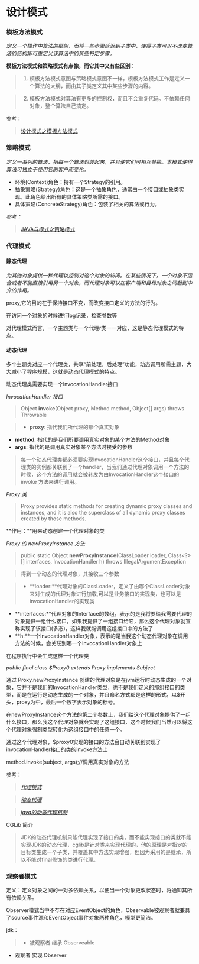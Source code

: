 # **设计模式**

### 模板方法模式

*定义一个操作中算法的框架，而将一些步骤延迟到子类中，使得子类可以不改变算法的结构即可重定义该算法中的某些特定步骤。*

**模板方法模式和策略模式有点像，而它其中又有些区别：**
> 1. 模板方法模式意图与策略模式意图不一样，模板方法模式工作是定义一个算法的大纲，而由其子类定义其中某些步骤的内容。

> 2. 模板方法模式对算法有更多的控制权，而且不会重复代码。不依赖任何对象，整个算法自己搞定。

参考：
> [设计模式之模板方法模式](https://zhuanlan.zhihu.com/p/25025808)


### 策略模式

*定义一系列的算法，把每一个算法封装起来，并且使它们可相互替换。本模式使得算法可独立于使用它的客户而变化。*

- 环境(Context)角色：持有一个Strategy的引用。
- 抽象策略(Strategy)角色：这是一个抽象角色，通常由一个接口或抽象类实现。此角色给出所有的具体策略类所需的接口。
- 具体策略(ConcreteStrategy)角色：包装了相关的算法或行为。


*参考：*
> [JAVA与模式之策略模式](http://www.cnblogs.com/java-my-life/archive/2012/05/10/2491891.html)


### 代理模式

#### 静态代理

*为其他对象提供一种代理以控制对这个对象的访问。在某些情况下，一个对象不适合或者不能直接引用另一个对象，而代理对象可以在客户端和目标对象之间起到中介的作用。*

proxy,它的目的在于保持接口不变，而改变接口定义的方法的行为。

在访问一个对象的时候进行log记录，检查参数等

对代理模式而言，一个主题类与一个代理r类一一对应，这是静态代理模式的特点。


#### 动态代理

多个主题类对应一个代理类，共享“前处理，后处理”功能，动态调用所需主题，大大减小了程序规模，这就是动态代理模式的特点。

动态代理类需要实现一个InvocationHandler接口

*InvocationHandler 接口*
> Object **invoke**(Object proxy, Method method, Object[] args) throws Throwable

> - **proxy**:   指代我们所代理的那个真实对象
- **method**: 指代的是我们所要调用真实对象的某个方法的Method对象
- **args**:   指代的是调用真实对象某个方法时接受的参数

> 每一个动态代理类都必须要实现InvocationHandler这个接口，并且每个代理类的实例都关联到了一个handler，当我们通过代理对象调用一个方法的时候，这个方法的调用就会被转发为由InvocationHandler这个接口的 invoke 方法来进行调用。

*Proxy 类*
> Proxy provides static methods for creating dynamic proxy classes and instances, and it is also the superclass of all dynamic proxy classes created by those methods.

**作用：**用来动态创建一个代理对象的类

*Proxy 的 newProxyInstance 方法*

> public static Object **newProxyInstance**(ClassLoader loader, Class<?>[] interfaces,  InvocationHandler h)  throws IllegalArgumentException

> 得到一个动态的代理对象，其接收三个参数

> - **loader:**代理对象的ClassLoader，定义了由哪个ClassLoader对象来对生成的代理对象进行加载,可以是业务接口的实现类，也可以是invocationHandler的实现类
- **interfaces:**代理对象的Interface的数组，表示的是我将要给我需要代理的对象提供一组什么接口，如果我提供了一组接口给它，那么这个代理对象就宣称实现了该接口(多态)，这样我就能调用这组接口中的方法了
- **h:**一个InvocationHandler对象，表示的是当我这个动态代理对象在调用方法的时候，会关联到哪一个InvocationHandler对象上

在程序执行中会生成这样一个代理类

*public final class $Proxy0 extends Proxy implements Subject*

通过 Proxy.newProxyInstance 创建的代理对象是在jvm运行时动态生成的一个对象，它并不是我们的InvocationHandler类型，也不是我们定义的那组接口的类型，而是在运行是动态生成的一个对象，并且命名方式都是这样的形式，以$开头，proxy为中，最后一个数字表示对象的标号。

在newProxyInstance这个方法的第二个参数上，我们给这个代理对象提供了一组什么接口，那么我这个代理对象就会实现了这组接口，这个时候我们当然可以将这个代理对象强制类型转化为这组接口中的任意一个。

通过这个代理对象，$proxy0实现的接口的方法会自动关联到实现了invocationHandler接口的类的invoke方法上


method.invoke(subject, args);//调用真实对象的方法

参考：
> *[代理模式](https://zhuanlan.zhihu.com/p/26141688)*

> *[动态代理](https://zhuanlan.zhihu.com/p/26193963)*

> *[java的动态代理机制](http://www.cnblogs.com/xiaoluo501395377/p/3383130.html)*


 CGLib 简介

> JDK的动态代理机制只能代理实现了接口的类，而不能实现接口的类就不能实现JDK的动态代理，cglib是针对类来实现代理的，他的原理是对指定的目标类生成一个子类，并覆盖其中方法实现增强，但因为采用的是继承，所以不能对final修饰的类进行代理。



### 观察者模式

定义：定义对象之间的一对多依赖关系，以便当一个对象更改状态时，将通知其所有依赖关系。

Observer模式当中不存在对应EventObject的角色，Observable被观察者就兼具了source事件源和EventObject事件对象两种角色，模型更简洁。

jdk：
> - 被观察者 继承 Observeable
- 观察者 实现 Observer



